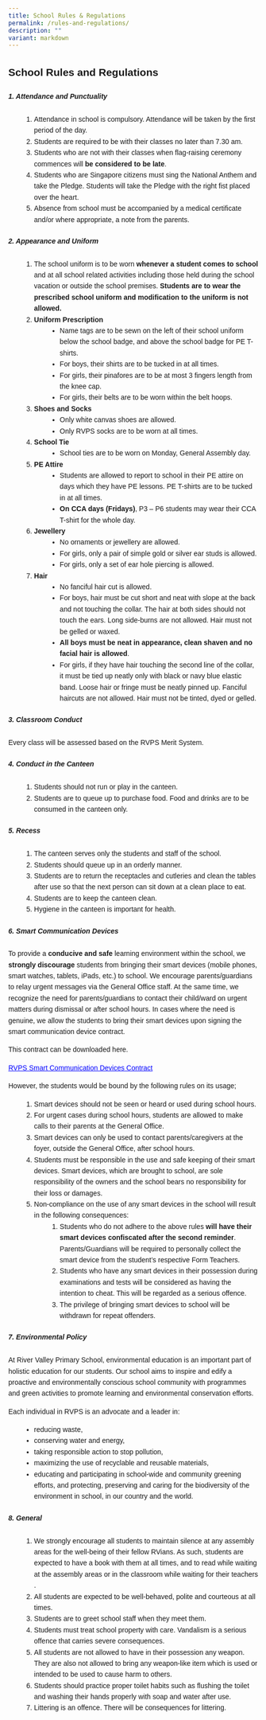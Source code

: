 ```yaml
---
title: School Rules & Regulations
permalink: /rules-and-regulations/
description: ""
variant: markdown
---
```




  <title>School Rules and Regulations</title>
  <style>
    body {
      font-family: sans-serif;
      line-height: 1.6;
    }

    h2, h3, h4, h5 {
      color: #333;
    }

    h2 {
      margin-bottom: 0.5em;
    }

    h5 {
      margin-top: 1.5em;
    }

    ol {
      list-style-type: decimal;
      margin-left: 2em;
    }

    ul {
      list-style-type: disc;
      margin-left: 2em;
    }

    strong {
      font-weight: bold;
    }

    a {
      color: blue;
      text-decoration: underline;
    }
  </style>



<h2>School Rules and Regulations</h2>

<h5>1. Attendance and Punctuality</h5>
<ol>
  <li>Attendance in school is compulsory. Attendance will be taken by the first period of the day.</li>
  <li>Students are required to be with their classes no later than 7.30 am.</li>
  <li>Students who are not with their classes when flag-raising ceremony commences will <strong>be considered to be late</strong>.</li>
  <li>Students who are Singapore citizens must sing the National Anthem and take the Pledge. Students will take the Pledge with the right fist placed over the heart.</li>
  <li>Absence from school must be accompanied by a medical certificate and/or where appropriate, a note from the parents.</li>
</ol>

<h5>2. Appearance and Uniform</h5>
<ol>
  <li>The school uniform is to be worn <strong>whenever a student comes to school</strong> and at all school related activities including those held during the school vacation or outside the school premises. <strong>Students are to wear the prescribed school uniform and modification to the uniform is not allowed.</strong></li>
  <li>
    <strong>Uniform Prescription</strong>
    <ul>
      <li>Name tags are to be sewn on the left of their school uniform below the school badge, and above the school badge for PE T-shirts.</li>
      <li>For boys, their shirts are to be tucked in at all times.</li>
      <li>For girls, their pinafores are to be at most 3 fingers length from the knee cap.</li>
      <li>For girls, their belts are to be worn within the belt hoops.</li>
    </ul>
  </li>
  <li>
    <strong>Shoes and Socks</strong>
    <ul>
      <li>Only white canvas shoes are allowed.</li>
      <li>Only RVPS socks are to be worn at all times.</li>
    </ul>
  </li>
  <li>
    <strong>School Tie</strong>
    <ul>
      <li>School ties are to be worn on Monday, General Assembly day.</li>
    </ul>
  </li>
  <li>
    <strong>PE Attire</strong>
    <ul>
      <li>Students are allowed to report to school in their PE attire on days which they have PE lessons. PE T-shirts are to be tucked in at all times.</li>
      <li><strong>On CCA days (Fridays)</strong>, P3 – P6 students may wear their CCA T-shirt for the whole day.</li>
    </ul>
  </li>
  <li>
    <strong>Jewellery</strong>
    <ul>
      <li>No ornaments or jewellery are allowed. </li>
      <li>For girls, only a pair of simple gold or silver ear studs is allowed. </li>
      <li>For girls, only a set of ear hole piercing is allowed.</li>
    </ul>
  </li>
  <li>
    <strong>Hair</strong>
    <ul>
      <li>No fanciful hair cut is allowed.</li>
      <li>For boys, hair must be cut short and neat with slope at the back and not touching the collar. The hair at both sides should not touch the ears. Long side-burns are not allowed. Hair must not be gelled or waxed. </li>
      <li><strong>All boys</strong> <strong>must be neat in appearance, clean shaven and no facial hair is allowed</strong>. </li>
      <li>For girls, if they have hair touching the second line of the collar, it must be tied up neatly only with black or navy blue elastic band. Loose hair or fringe must be neatly pinned up. Fanciful haircuts are not allowed. Hair must not be tinted, dyed or gelled.</li>
    </ul>
  </li>
</ol>

<h5>3. Classroom Conduct</h5>
<p>Every class will be assessed based on the RVPS Merit System.</p>

<h5>4. Conduct in the Canteen</h5>
<ol>
  <li>Students should not run or play in the canteen.</li>
  <li>Students are to queue up to purchase food. Food and drinks are to be consumed in the canteen only.</li>
</ol>

<h5>5. Recess</h5>
<ol>
  <li>The canteen serves only the students and staff of the school.</li>
  <li>Students should queue up in an orderly manner.</li>
  <li>Students are to return the receptacles and cutleries and clean the tables after use so that the next person can sit down at a clean place to eat.</li>
  <li>Students are to keep the canteen clean.</li>
  <li>Hygiene in the canteen is important for health.</li>
</ol>

<h5>6. Smart Communication Devices</h5>
<p>To provide a <strong>conducive and safe</strong> learning environment within the school, we <strong>strongly discourage</strong> students from bringing their smart devices (mobile phones, smart watches, tablets, iPads, etc.) to school. We encourage parents/guardians to relay urgent messages via the General Office staff. At the same time, we recognize the need for parents/guardians to contact their child/ward on urgent matters during dismissal or after school hours. In cases where the need is genuine, we allow the students to bring their smart devices upon signing the smart communication device contract.</p>
<p>This contract can be downloaded here.</p>
<p><a href="https://form.gov.sg/63c250adf2bd6c00123d4a21">RVPS Smart Communication Devices Contract</a></p>
<p>However, the students would be bound by the following rules on its usage;</p>
<ol>
  <li>Smart devices should not be seen or heard or used during school hours.</li>
  <li>For urgent cases during school hours, students are allowed to make calls to their parents at the General Office.</li>
  <li>Smart devices can only be used to contact parents/caregivers at the foyer, outside the General Office, after school hours.</li>
  <li>Students must be responsible in the use and safe keeping of their smart devices. Smart devices, which are brought to school, are sole responsibility of the owners and the school bears no responsibility for their loss or damages.</li>
  <li>
    Non-compliance on the use of any smart devices in the school will result in the following consequences:
    <ol type="i">
      <li>Students who do not adhere to the above rules <strong>will have their smart devices confiscated after the second reminder</strong>. Parents/Guardians will be required to personally collect the smart device from the student’s respective Form Teachers.</li>
      <li>Students who have any smart devices in their possession during examinations and tests will be considered as having the intention to cheat. This will be regarded as a serious offence.</li>
      <li>The privilege of bringing smart devices to school will be withdrawn for repeat offenders.</li>
    </ol>
  </li>
</ol>

<h5>7. Environmental Policy</h5>
<p>At River Valley Primary School, environmental education is an important part of holistic education for our students. Our school aims to inspire and edify a proactive and environmentally conscious school community with programmes and green activities to promote learning and environmental conservation efforts.</p>
<p>Each individual in RVPS is an advocate and a leader in:</p>
<ul>
  <li>reducing waste,</li>
  <li>conserving water and energy,</li>
  <li>taking responsible action to stop pollution,</li>
  <li>maximizing the use of recyclable and reusable materials,</li>
  <li>educating and participating in school-wide and community greening efforts, and protecting, preserving and caring for the biodiversity of the environment in school, in our country and the world.</li>
</ul>

<h5>8. General</h5>
<ol>
  <li>We strongly encourage all students to maintain silence at any assembly areas for the well-being of their fellow RVians. As such, students are expected to have a book with them at all times, and to read while waiting at the assembly areas or in the classroom while waiting for their teachers .</li>
  <li>All students are expected to be well-behaved, polite and courteous at all times.</li>
  <li>Students are to greet school staff when they meet them.</li>
  <li>Students must treat school property with care. Vandalism is a serious offence that carries severe consequences.</li>
  <li>All students are not allowed to have in their possession any weapon. They are also not allowed to bring any weapon-like item which is used or intended to be used to cause harm to others.</li>
  <li>Students should practice proper toilet habits such as flushing the toilet and washing their hands properly with soap and water after use.</li>
  <li>Littering is an offence. There will be consequences for littering.</li>
</ol>


